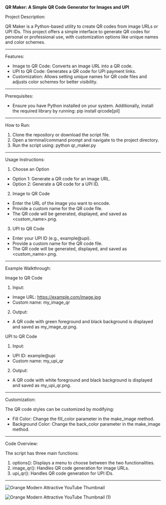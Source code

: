 **QR Maker: A Simple QR Code Generator for Images and UPI**

Project Description:

QR Maker is a Python-based utility to create QR codes from image URLs or UPI IDs. This project offers a simple interface to generate QR codes for personal or professional use, with customization options like unique names and color schemes.

<hr/>

Features:

* Image to QR Code: Converts an image URL into a QR code.
* UPI to QR Code: Generates a QR code for UPI payment links.
* Customization: Allows setting unique names for QR code files and adjusts color schemes for better visibility.

<hr/>

Prerequisites:

* Ensure you have Python installed on your system. Additionally, install the required library by running: pip install qrcode[pil]

<hr/>

How to Run:

1. Clone the repository or download the script file.
2. Open a terminal/command prompt and navigate to the project directory.
3. Run the script using: python qr_maker.py

<hr/>

Usage Instructions:

1. Choose an Option
* Option 1: Generate a QR code for an image URL.
* Option 2: Generate a QR code for a UPI ID.
2. Image to QR Code
* Enter the URL of the image you want to encode.
* Provide a custom name for the QR code file.
* The QR code will be generated, displayed, and saved as <custom_name>.png.
3. UPI to QR Code
* Enter your UPI ID (e.g., example@upi).
* Provide a custom name for the QR code file.
* The QR code will be generated, displayed, and saved as <custom_name>.png.

<hr/>

Example Walkthrough:

Image to QR Code
1. Input:
* Image URL: https://example.com/image.jpg
* Custom name: my_image_qr

2. Output:
* A QR code with green foreground and black background is displayed and saved as my_image_qr.png.

UPI to QR Code
1. Input:
* UPI ID: example@upi
* Custom name: my_upi_qr
2. Output:
* A QR code with white foreground and black background is displayed and saved as my_upi_qr.png.

<hr/>

Customization:

The QR code styles can be customized by modifying:
* Fill Color: Change the fill_color parameter in the make_image method.
* Background Color: Change the back_color parameter in the make_image method.

<hr/>

Code Overview:

The script has three main functions:
1. options(): Displays a menu to choose between the two functionalities.
2. image_qr(): Handles QR code generation for image URLs.
3. upi_qr(): Handles QR code generation for UPI IDs.

<hr/>

![Orange Modern Attractive YouTube Thumbnail](https://github.com/user-attachments/assets/e7b78a98-5389-4016-bf9e-884726a55dfa)

![Orange Modern Attractive YouTube Thumbnail (1)](https://github.com/user-attachments/assets/ccc4fa0c-f080-4583-8cfb-00ebf6c0478a)


